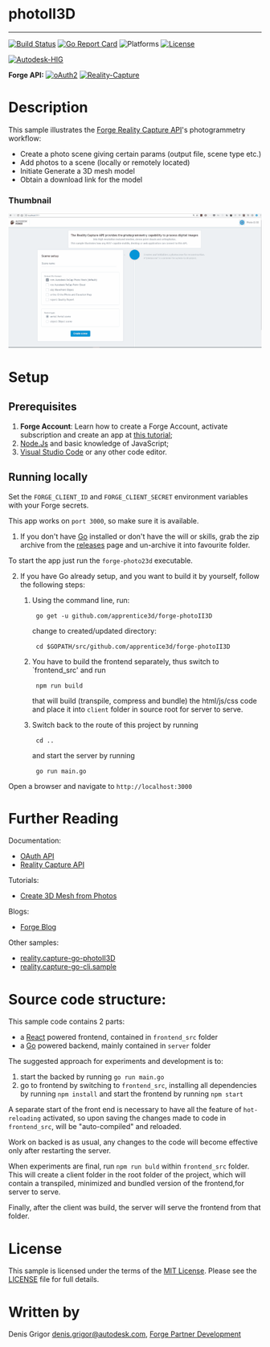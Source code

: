 # photoII3D
-----
[![Build Status](https://travis-ci.org/apprentice3d/forge-photoII3D.svg?branch=master)](https://travis-ci.org/apprentice3d/forge-photoII3D)
[![Go Report Card](https://goreportcard.com/badge/github.com/apprentice3d/forge-photoII3D)](https://goreportcard.com/report/github.com/apprentice3d/forge-photoII3D)
![Platforms](https://img.shields.io/badge/platform-windows%20%7C%20osx%20%7C%20linux-lightgray.svg)
[![License](http://img.shields.io/:license-mit-blue.svg)](http://opensource.org/licenses/MIT)

[![Autodesk-HIG](https://img.shields.io/badge/Autodesk--HIG-v1-blue.svg)](https://github.com/Autodesk/hig)


**Forge API:** [![oAuth2](https://img.shields.io/badge/oAuth2-v2-green.svg)](http://developer-autodesk.github.io/)
[![Reality-Capture](https://img.shields.io/badge/Reality%20Capture-v1-green.svg)](http://developer-autodesk.github.io/)

# Description
This sample illustrates the [Forge Reality Capture API](https://developer.autodesk.com/api/reality-capture-cover-page/)'s photogrammetry workflow:

- Create a photo scene giving certain params (output file, scene type etc.)
- Add photos to a scene (locally or remotely located)
- Initiate Generate a 3D mesh model
- Obtain a download link for the model

### Thumbnail
![image with a general presentation here](./doc/cover.gif)


# Setup
## Prerequisites
1. **Forge Account**: Learn how to create a Forge Account, activate subscription and create an app at [this tutorial](http://learnforge.autodesk.io/#/account/);
2. [Node.Js](https://nodejs.org) and basic knowledge of JavaScript;
3. [Visual Studio Code](https://code.visualstudio.com/) or any other code editor.


## Running locally

Set the ```FORGE_CLIENT_ID``` and ```FORGE_CLIENT_SECRET``` environment
variables with your Forge secrets.

This app works on `port 3000`, so make sure it is available.

1. If you don't have [Go](http://golang.org) installed or don't have the will or skills, grab the zip archive from the [releases](https://github.com/apprentice3d/reality.capture-go-photoII3D/releases) page
and un-archive it into favourite folder.

To start the app just run the `forge-photo23d` executable.


2. If you have Go already setup, and you want to build it by yourself, follow the following steps:

	1. Using the command line, run:

    		go get -u github.com/apprentice3d/forge-photoII3D

		change to created/updated directory:

    		cd $GOPATH/src/github.com/apprentice3d/forge-photoII3D

	2. You have to build the frontend separately,
		thus switch to `frontend_src' and run 

    		npm run build

		that will build (transpile, compress and bundle) the html/js/css code and place it into `client` folder in source root for server to serve.
		
	3. Switch back to the route of this project by running
	
			cd ..
				
		and start the server by running

    		go run main.go


Open a browser and navigate to `http://localhost:3000`
 
# Further Reading

Documentation:

- [OAuth API](https://forge.autodesk.com/en/docs/oauth/v2/)
- [Reality Capture API](https://forge.autodesk.com/en/docs/reality-capture/v1)

Tutorials:

- [Create 3D Mesh from Photos](https://forge.autodesk.com/en/docs/reality-capture/v1/tutorials/create-3d-mesh-from-photos/)

Blogs:

- [Forge Blog](https://forge.autodesk.com/blog/hitchhikers-guide-reality-capture-api)

Other samples:

- [reality.capture-go-photoII3D
](https://github.com/apprentice3d/reality.capture-go-photoII3D)
- [reality.capture-go-cli.sample
](https://github.com/apprentice3d/reality.capture-go-cli.sample)

# Source code structure:
This sample code contains 2 parts:

- a [React](https://reactjs.org/) powered frontend, contained in `frontend_src` folder
- a [Go](https://golang.org/) powered backend, mainly contained in `server` folder

The suggested approach for experiments and development is to:

 1. start the backed by running `go run main.go`
 2. go to frontend by switching to `frontend_src`, installing all
 dependencies by running `npm install` and start the frontend by running `npm start`

 A separate start of the front end is necessary to have all the feature of
 `hot-reloading` activated, so upon saving the changes
 made to code in `frontend_src`, will be "auto-compiled" and reloaded.

 Work on backed is as usual, any changes to the code will become effective
 only after restarting the server.

 When experiments are final, run `npm run buld` within `frontend_src` folder.
 This will create a client folder in the root folder of the project, which will contain a transpiled, minimized and bundled version of the frontend,for server to serve.

 Finally, after the client was build, the server will serve the frontend from that folder.


# License

This sample is licensed under the terms of the [MIT License](http://opensource.org/licenses/MIT). Please see the [LICENSE](LICENSE) file for full details.

# Written by

Denis Grigor [denis.grigor@autodesk.com](denis.grigor@autodesk.com), [Forge Partner Development](http://forge.autodesk.com)


